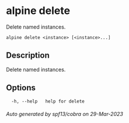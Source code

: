 # alpine delete

Delete named instances.

```
alpine delete <instance> [<instance>...]
```

## Description

Delete named instances.

## Options

```
  -h, --help   help for delete
```

###### Auto generated by spf13/cobra on 29-Mar-2023
